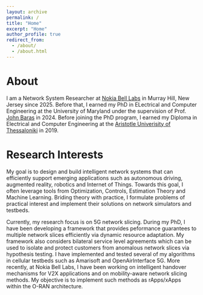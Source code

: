 ```yaml
---
layout: archive
permalink: /
title: "Home"
excerpt: "Home"
author_profile: true
redirect_from: 
  - /about/
  - /about.html
---
```


# About
I am a Network System Researcher at [Nokia Bell Labs](https://www.nokia.com/bell-labs/) in Murray Hill, New Jersey since 2025. Before that, I earned my PhD in ELectrical and Computer Engineering at the University of Maryland under the supervision of Prof. [John Baras](https://ece.umd.edu/clark/faculty/357/John-S-Baras) in 2024. Before joining the PhD program, I earned my Diploma in Electrical and Computer Engineering  at the [Aristotle Univerisity of Thessaloniki](https://www.auth.gr/en/university/) in 2019.

# Research Interests
My goal is to design and build intelligent network systems that can efficiently support emerging applications such as autonomous driving, augmented reality, robotics and Internet of Things. Towards this goal, I often leverage tools from Optimization, Controls, Estimation Theory and Machine Learning. Briding theory with practice, I formulate problems of practical interest and implement their solutions on network simulators and testbeds. 

Currently, my research focus is on 5G network slicing. During my PhD, I have been developing a framework that provides peformance guarantees to multiple network slices efficiently via dynamic resource adaptation. My framework also considers bilateral service level agreements which can be used to isolate and protect customers from anomalous network slices via hypothesis testing. I have implemented and tested several of my algorithms in cellular testbeds such as Amarisoft and OpenAirInterface 5G. More recently, at Nokia Bell Labs, I have been working on intelligent handover mechanisms for V2X applications and on mobility-aware network slicing methods. My objective is to implement such methods as rApps/xApps within the O-RAN architecture. 

